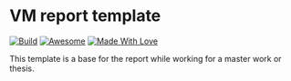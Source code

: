 # VM report template

[![Build](https://github.com/florianbaer/VM-Report-Template/actions/workflows/build.yml/badge.svg)](https://github.com/florianbaer/VM-Report-Template/actions) [![Awesome](https://cdn.rawgit.com/sindresorhus/awesome/d7305f38d29fed78fa85652e3a63e154dd8e8829/media/badge.svg)](https://github.com/sindresorhus/awesome) [![Made With Love](https://img.shields.io/badge/Made%20With-Love-orange.svg)](https://github.com/chetanraj/awesome-github-badges)

This template is a base for the report while working  for a master work or thesis. 
